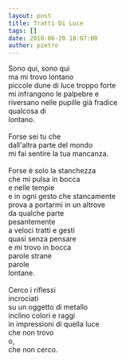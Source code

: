 ```yaml
---
layout: post
title: Tratti Di Luce
tags: []
date: 2010-06-20 18:07:00
author: pietro
---
```

Sono qui, sono qui<br/>ma mi trovo lontano<br/>piccole dune di luce troppo forte<br/>mi infrangono le palpebre e<br/>riversano nelle pupille già fradice<br/>qualcosa di<br/>lontano.<br/><br/>Forse sei tu che<br/>dall'altra parte del mondo<br/>mi fai sentire la tua mancanza.<br/><br/>Forse è solo la stanchezza<br/>che mi pulsa in bocca<br/>e nelle tempie<br/>e in ogni gesto che stancamente<br/>prova a portarmi in un altrove<br/>da qualche parte<br/>pesantemente<br/>a veloci tratti e gesti<br/>quasi senza pensare<br/>e mi trovo in bocca<br/>parole strane<br/>parole<br/>lontane.<br/><br/>Cerco i riflessi<br/>incrociati<br/>su un oggetto di metallo<br/>inclino colori e raggi<br/>in impressioni di quella luce<br/>che non trovo<br/>o,<br/>che non cerco.
